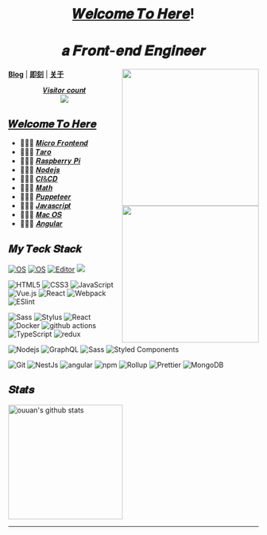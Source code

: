 
<h1 align="center"><a href="https://www.huixinglaile.com/">𝑾𝒆𝒍𝒄𝒐𝒎𝒆 𝑻𝒐 𝑯𝒆𝒓𝒆</a>!</h1>
<h1 align="center">𝒂 𝑭𝒓𝒐𝒏𝒕-𝒆𝒏𝒅 𝑬𝒏𝒈𝒊𝒏𝒆𝒆𝒓</h1>

<img src="https://media.giphy.com/media/SWoSkN6DxTszqIKEqv/giphy.gif" align="right" height="275" />
  <strong><a href="https://www.huixinglaile.com">Blog</a></strong> |
  <strong><a href="https://okjk.co/9PgdtW">即刻</a></strong> |
  <strong><a href="https://www.huixinglaile.com/about/">关于</a></strong>  
</p>
<a href="https://alili.tech"><p align="center">𝑽𝒊𝒔𝒊𝒕𝒐𝒓 𝒄𝒐𝒖𝒏𝒕<br> <img src="https://profile-counter.glitch.me/Fantasy9527/count.svg" /></a>

##  [𝑾𝒆𝒍𝒄𝒐𝒎𝒆 𝑻𝒐 𝑯𝒆𝒓𝒆](https://alili.tech)
<a href="https://alili.tech"><img src="https://media.giphy.com/media/SWoSkN6DxTszqIKEqv/giphy.gif" align="right" height="275" /></a>
- 👨🏻‍💻  [𝑴𝒊𝒄𝒓𝒐 𝑭𝒓𝒐𝒏𝒕𝒆𝒏𝒅](https://alili.tech/tags/microfrontend/)
- 👩🏻‍💻  [𝑻𝒂𝒓𝒐](https://alili.tech/tags/taro/)
- 👨🏻‍💻  [𝑹𝒂𝒔𝒑𝒃𝒆𝒓𝒓𝒚 𝑷𝒊](https://alili.tech/tags/raspberry-pi/)
- 👩🏻‍💻  [𝑵𝒐𝒅𝒆𝒋𝒔](https://alili.tech/tags/nodejs/)
- 👨🏻‍💻  [𝑪𝑰&𝑪𝑫](https://alili.tech/tags/%E6%8C%81%E7%BB%AD%E9%9B%86%E6%88%90/)
- 👩🏻‍💻  [𝑴𝒂𝒕𝒉](https://alili.tech/tags/%E6%95%B0%E5%AD%A6/)
- 👨🏻‍💻  [𝑷𝒖𝒑𝒑𝒆𝒕𝒆𝒆𝒓](https://alili.tech/tags/puppeteer/)
- 👩🏻‍💻  [𝑱𝒂𝒗𝒂𝒔𝒄𝒓𝒊𝒑𝒕](https://alili.tech/tags/javascript/)
- 👨🏻‍💻  [𝑴𝒂𝒄 𝑶𝑺](https://alili.tech/tags/mac/)
- 👩🏻‍💻  [𝑨𝒏𝒈𝒖𝒍𝒂𝒓](https://alili.tech/tags/angular/)


## 𝑴𝒚 𝑻𝒆𝒄𝒌 𝑺𝒕𝒂𝒄𝒌

[![OS](https://img.shields.io/badge/OS-macOS-informational?style=flat-square&logo=apple&logoColor=white)](https://en.wikipedia.org/wiki/MacOS)
[![OS](https://img.shields.io/badge/OS-Linux-informational?style=flat-square&logo=linux&logoColor=white)](https://en.wikipedia.org/wiki/Linux)
[![Editor](https://img.shields.io/badge/Editor-VSCode-blue?style=flat-square&logo=visual-studio-code&logoColor=white)](https://code.visualstudio.com/)
[![](https://img.shields.io/website?color=0ab9e6&style=flat-square&up_message=alili.tech&url=https%3a%2f%2falili.tech)](https://alili.tech)

![HTML5](https://img.shields.io/badge/-HTML5-%23E44D27?style=flat-square&logo=html5&logoColor=ffffff)
![CSS3](https://img.shields.io/badge/-CSS3-%231572B6?style=flat-square&logo=css3)
![JavaScript](https://img.shields.io/badge/-JavaScript-%23F7DF1C?style=flat-square&logo=javascript&logoColor=000000&labelColor=%23F7DF1C&color=%23FFCE5A)
![Vue.js](https://img.shields.io/badge/-Vue.js-%232c3e50?style=flat-square&logo=Vue.js)
![React](https://img.shields.io/badge/-React-%23282C34?style=flat-square&logo=react)
![Webpack](https://img.shields.io/badge/-Webpack-%232C3A42?style=flat-square&logo=webpack)
![ESlint](https://img.shields.io/badge/-ESLint-%234B32C3?style=flat-square&logo=eslint)


![Sass](https://img.shields.io/badge/-Sass-%23CC6699?style=flat-square&logo=sass&logoColor=ffffff)
![Stylus](https://img.shields.io/badge/-Stylus-%23333333?style=flat-square&logo=stylus)
<img alt="React" src="https://img.shields.io/badge/-React-45b8d8?style=flat-square&logo=react&logoColor=white" />
<img alt="Docker" src="https://img.shields.io/badge/-Docker-46a2f1?style=flat-square&logo=docker&logoColor=white" />
<img alt="github actions" src="https://img.shields.io/badge/-Github_Actions-2088FF?style=flat-square&logo=github-actions&logoColor=white" />
<img alt="TypeScript" src="https://img.shields.io/badge/-TypeScript-007ACC?style=flat-square&logo=typescript&logoColor=white" />
<img alt="redux" src="https://img.shields.io/badge/-Redux-764ABC?style=flat-square&logo=redux&logoColor=white" />

![Nodejs](https://img.shields.io/badge/-Nodejs-43853d?style=flat-square&logo=Node.js&logoColor=white)
<img alt="GraphQL" src="https://img.shields.io/badge/-GraphQL-E10098?style=flat-square&logo=graphql&logoColor=white" />
<img alt="Sass" src="https://img.shields.io/badge/-Sass-CC6699?style=flat-square&logo=sass&logoColor=white" />
<img alt="Styled Components" src="https://img.shields.io/badge/-Styled_Components-db7092?style=flat-square&logo=styled-components&logoColor=white" />

![Git](https://img.shields.io/badge/-Git-%23F05032?style=flat-square&logo=git&logoColor=%23ffffff)
<img alt="NestJs" src="https://img.shields.io/badge/-NestJs-ea2845?style=flat-square&logo=nestjs&logoColor=white" />
<img alt="angular" src="https://img.shields.io/badge/-Angular-DD0031?style=flat-square&logo=angular&logoColor=white" />
<img alt="npm" src="https://img.shields.io/badge/-NPM-CB3837?style=flat-square&logo=npm&logoColor=white" />
<img alt="Rollup" src="https://img.shields.io/badge/-Rollup-EC4A3F?style=flat-square&logo=rollup.js&logoColor=white" />
<img alt="Prettier" src="https://img.shields.io/badge/-Prettier-F7B93E?style=flat-square&logo=prettier&logoColor=white" />
<img alt="MongoDB" src="https://img.shields.io/badge/-MongoDB-13aa52?style=flat-square&logo=mongodb&logoColor=white" />


## 𝑺𝒕𝒂𝒕𝒔

<p align="left">

<img alt="ouuan's github stats" height='230' src="https://github-readme-stats.vercel.app/api/top-langs/?username=Wyatt-404">
</p>

****

